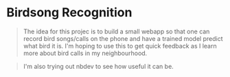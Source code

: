 # Birdsong Recognition
> The idea for this projec is to build a small webapp so that one can record bird songs/calls on the phone and have a trained model predict what bird it is. I'm hoping to use this to get quick feedback as I learn more about bird calls in my neighbourhood.


> I'm also trying out nbdev to see how useful it can be.
